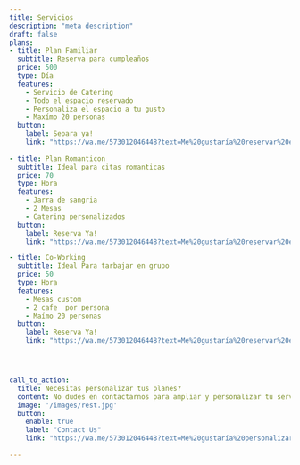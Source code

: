 ```yaml
---
title: Servicios
description: "meta description"
draft: false
plans:
- title: Plan Familiar
  subtitle: Reserva para cumpleaños 
  price: 500
  type: Día
  features:
    - Servicio de Catering
    - Todo el espacio reservado
    - Personaliza el espacio a tu gusto
    - Maxímo 20 personas
  button:
    label: Separa ya!
    link: "https://wa.me/573012046448?text=Me%20gustaría%20reservar%20el%20plan%20familiar"
    
- title: Plan Romanticon
  subtitle: Ideal para citas romanticas
  price: 70
  type: Hora
  features:
    - Jarra de sangria 
    - 2 Mesas 
    - Catering personalizados
  button:
    label: Reserva Ya!
    link: "https://wa.me/573012046448?text=Me%20gustaría%20reservar%20el%20plan%20Romanticon"

- title: Co-Working
  subtitle: Ideal Para tarbajar en grupo
  price: 50
  type: Hora
  features:
    - Mesas custom
    - 2 cafe  por persona
    - Maímo 20 personas
  button:
    label: Reserva Ya!
    link: "https://wa.me/573012046448?text=Me%20gustaría%20reservar%20el%20plan%20Co-Working"




call_to_action:
  title: Necesitas personalizar tus planes?
  content: No dudes en contactarnos para ampliar y personalizar tu servicio.
  image: '/images/rest.jpg'
  button:
    enable: true
    label: "Contact Us"
    link: "https://wa.me/573012046448?text=Me%20gustaría%20personalizar%20el%20un%20servicio"
    
---
```

